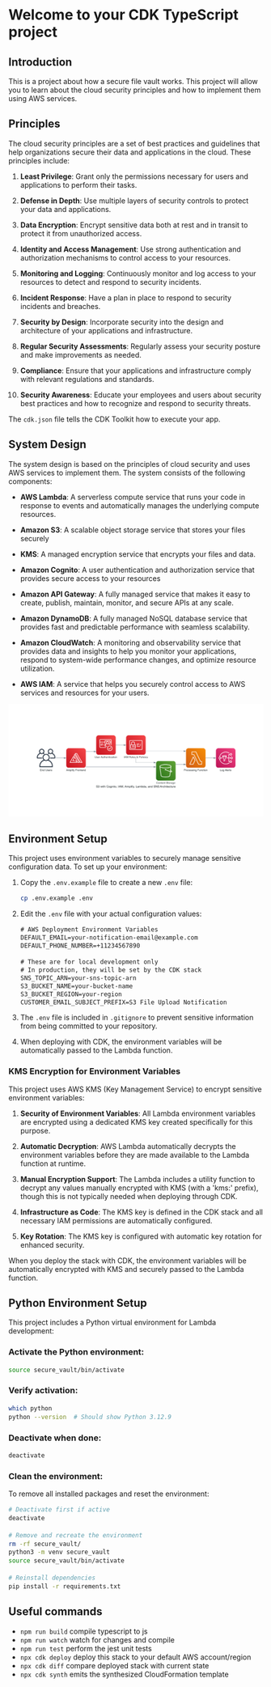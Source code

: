 # Welcome to your CDK TypeScript project

## Introduction

This is a project about how a secure file vault works. This project will allow you to learn about the cloud security principles and how to implement them using AWS services.

## Principles

The cloud security principles are a set of best practices and guidelines that help organizations secure their data and applications in the cloud. These principles include:

1. **Least Privilege**: Grant only the permissions necessary for users and applications to perform their tasks.

2. **Defense in Depth**: Use multiple layers of security controls to protect your data and applications.

3. **Data Encryption**: Encrypt sensitive data both at rest and in transit to protect it from unauthorized access.

4. **Identity and Access Management**: Use strong authentication and authorization mechanisms to control access to your resources.

5. **Monitoring and Logging**: Continuously monitor and log access to your resources to detect and respond to security incidents.

6. **Incident Response**: Have a plan in place to respond to security incidents and breaches.

7. **Security by Design**: Incorporate security into the design and architecture of your applications and infrastructure.

8. **Regular Security Assessments**: Regularly assess your security posture and make improvements as needed.

9. **Compliance**: Ensure that your applications and infrastructure comply with relevant regulations and standards.

10. **Security Awareness**: Educate your employees and users about security best practices and how to recognize and respond to security threats.

The `cdk.json` file tells the CDK Toolkit how to execute your app.

## System Design

The system design is based on the principles of cloud security and uses AWS services to implement them. The system consists of the following components:

- **AWS Lambda**: A serverless compute service that runs your code in response to events and automatically manages the underlying compute resources.

- **Amazon S3**: A scalable object storage service that stores your files securely

- **KMS**: A managed encryption service that encrypts your files and data.
- **Amazon Cognito**: A user authentication and authorization service that provides secure access to your resources

- **Amazon API Gateway**: A fully managed service that makes it easy to create, publish, maintain, monitor, and secure APIs at any scale.

- **Amazon DynamoDB**: A fully managed NoSQL database service that provides fast and predictable performance with seamless scalability.

- **Amazon CloudWatch**: A monitoring and observability service that provides data and insights to help you monitor your applications, respond to system-wide performance changes, and optimize resource utilization.

- **AWS IAM**: A service that helps you securely control access to AWS services and resources for your users.

![Secure File Vault Architecture](./IMAGES/ai_secure_architecture.png)

## Environment Setup

This project uses environment variables to securely manage sensitive configuration data. To set up your environment:

1. Copy the `.env.example` file to create a new `.env` file:

   ```bash
   cp .env.example .env
   ```

2. Edit the `.env` file with your actual configuration values:

   ```
   # AWS Deployment Environment Variables
   DEFAULT_EMAIL=your-notification-email@example.com
   DEFAULT_PHONE_NUMBER=+11234567890

   # These are for local development only
   # In production, they will be set by the CDK stack
   SNS_TOPIC_ARN=your-sns-topic-arn
   S3_BUCKET_NAME=your-bucket-name
   S3_BUCKET_REGION=your-region
   CUSTOMER_EMAIL_SUBJECT_PREFIX=S3 File Upload Notification
   ```

3. The `.env` file is included in `.gitignore` to prevent sensitive information from being committed to your repository.

4. When deploying with CDK, the environment variables will be automatically passed to the Lambda function.

### KMS Encryption for Environment Variables

This project uses AWS KMS (Key Management Service) to encrypt sensitive environment variables:

1. **Security of Environment Variables**: All Lambda environment variables are encrypted using a dedicated KMS key created specifically for this purpose.

2. **Automatic Decryption**: AWS Lambda automatically decrypts the environment variables before they are made available to the Lambda function at runtime.

3. **Manual Encryption Support**: The Lambda includes a utility function to decrypt any values manually encrypted with KMS (with a 'kms:' prefix), though this is not typically needed when deploying through CDK.

4. **Infrastructure as Code**: The KMS key is defined in the CDK stack and all necessary IAM permissions are automatically configured.

5. **Key Rotation**: The KMS key is configured with automatic key rotation for enhanced security.

When you deploy the stack with CDK, the environment variables will be automatically encrypted with KMS and securely passed to the Lambda function.

## Python Environment Setup

This project includes a Python virtual environment for Lambda development:

### Activate the Python environment:

```bash
source secure_vault/bin/activate
```

### Verify activation:

```bash
which python
python --version  # Should show Python 3.12.9
```

### Deactivate when done:

```bash
deactivate
```

### Clean the environment:

To remove all installed packages and reset the environment:

```bash
# Deactivate first if active
deactivate

# Remove and recreate the environment
rm -rf secure_vault/
python3 -m venv secure_vault
source secure_vault/bin/activate

# Reinstall dependencies
pip install -r requirements.txt
```

## Useful commands

- `npm run build` compile typescript to js
- `npm run watch` watch for changes and compile
- `npm run test` perform the jest unit tests
- `npx cdk deploy` deploy this stack to your default AWS account/region
- `npx cdk diff` compare deployed stack with current state
- `npx cdk synth` emits the synthesized CloudFormation template
